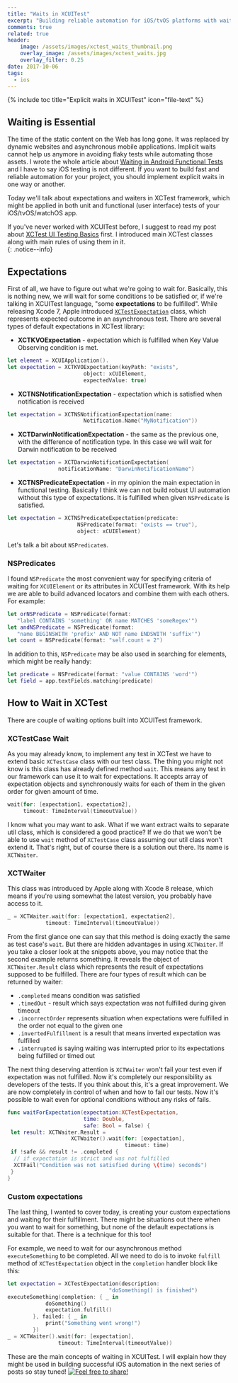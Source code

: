 ```yaml
---
title: "Waits in XCUITest"
excerpt: "Building reliable automation for iOS/tvOS platforms with waits and expectations"
comments: true
related: true
header:
    image: /assets/images/xctest_waits_thumbnail.png
    overlay_image: /assets/images/xctest_waits.jpg
    overlay_filter: 0.25
date: 2017-10-06
tags:
  - ios
---
```

{% include toc title="Explicit waits in XCUITest" icon="file-text" %}
## Waiting is Essential
The time of the static content on the Web has long gone. It was replaced by dynamic websites and asynchronous mobile applications. Implicit waits cannot help us anymore in avoiding flaky tests while automating those assets. I wrote the whole article about [Waiting in Android Functional Tests](https://alexilyenko.github.io/uiautomator-waiting/) and I have to say iOS testing is not different. If you want to build fast and reliable automation for your project, you should implement explicit waits in one way or another.

Today we'll talk about expectations and waiters in XCTest framework, which might be applied in both unit and functional (user interface) tests of your iOS/tvOS/watchOS app.

If you've never worked with XCUITest before, I suggest to read my post about [XCTest UI Testing Basics](https://alexilyenko.github.io/xcuitest-basics/) first. I introduced main XCTest classes along with main rules of using them in it.  
{: .notice--info}

## Expectations
First of all, we have to figure out what we're going to wait for. Basically, this is nothing new, we will wait for some conditions to be satisfied or, if we're talking in XCUITest language, "some **expectations** to be fulfilled". While releasing Xcode 7, Apple introduced [`XCTestExpectation`](https://developer.apple.com/documentation/xctest/xctestexpectation) class, which represents expected outcome in an asynchronous test. There are several types of default expectations in XCTest library:
* **XCTKVOExpectation** - expectation which is fulfilled when Key Value Observing condition is met.
```swift
let element = XCUIApplication().
let expectation = XCTKVOExpectation(keyPath: "exists",
                        object: xCUIElement,
                        expectedValue: true)
```
* **XCTNSNotificationExpectation** - expectation which is satisfied when notification is received
```swift
let expectation = XCTNSNotificationExpectation(name:
                        Notification.Name("MyNotification"))
```
* **XCTDarwinNotificationExpectation** - the same as the previous one, with the difference of notification type. In this case we will wait for Darwin notification to be received
```swift
let expectation = XCTDarwinNotificationExpectation(
                notificationName: "DarwinNotificationName")
```
* **XCTNSPredicateExpectation** - in my opinion the main expectation in functional testing. Basically I think we can not build robust UI automation without this type of expectations. It is fulfilled when given `NSPredicate` is satisfied.
```swift
let expectation = XCTNSPredicateExpectation(predicate:
                      NSPredicate(format: "exists == true"),
                      object: xCUIElement)
```

Let's talk a bit about `NSPredicate`s.
### NSPredicates
I found `NSPredicate` the most convenient way for specifying criteria of waiting for `XCUIElement` or its attributes in XCUITest framework. With its help we are able to build advanced locators and combine them with each others. For example:
```swift
let orNSPredicate = NSPredicate(format:
   "label CONTAINS 'something' OR name MATCHES 'someRegex'")
let andNSPredicate = NSPredicate(format:
   "name BEGINSWITH 'prefix' AND NOT name ENDSWITH 'suffix'")
let count = NSPredicate(format: "self.count = 2")
```  
In addition to this, `NSPredicate` may be also used in searching for elements, which might be really handy:
```swift
let predicate = NSPredicate(format: "value CONTAINS 'word'")
let field = app.textFields.matching(predicate)
```

## How to Wait in XCTest
There are couple of waiting options built into XCUITest framework.
### XCTestCase Wait
As you may already know, to implement any test in XCTest we have to extend basic `XCTestCase` class with our test class. The thing you might not know is this class has already defined method `wait`. This means any test in our framework can use it to wait for expectations. It accepts array of expectation objects and synchronously waits for each of them in the given order for given amount of time.
```swift
wait(for: [expectation1, expectation2],
     timeout: TimeInterval(timeoutValue))
```

I know what you may want to ask. What if we want extract waits to separate util class, which is considered a good practice? If we do that we won't be able to use `wait` method of `XCTestCase` class assuming our util class won't extend it. That's right, but of course there is a solution out there. Its name is `XCTWaiter`.
### XCTWaiter
This class was introduced by Apple along with Xcode 8 release, which means if you're using somewhat the latest version, you probably have access to it.
```swift
_ = XCTWaiter.wait(for: [expectation1, expectation2],
            timeout: TimeInterval(timeoutValue))
```
From the first glance one can say that this method is doing exactly the same as test case's `wait`. But there are hidden advantages in using `XCTWaiter`. If you take a closer look at the snippets above, you may notice that the second example returns something. It reveals the object of `XCTWaiter.Result` class which represents the result of expectations supposed to be fulfilled. There are four types of result which can be returned by waiter:
- `.completed` means condition was satisfied
- `.timedOut` - result which says expectation was not fulfilled during given timeout
- `.incorrectOrder` represents situation when expectations were fulfilled in the order not equal to the given one
- `.invertedFulfillment` is a result that means inverted expectation was fulfilled
- `.interrupted` is saying waiting was interrupted prior to its expectations being fulfilled or timed out

The next thing deserving attention is `XCTWaiter` won't fail your test even if expectation was not fulfilled. Now it's completely our responsibility as developers of the tests. If you think about this, it's a great improvement. We are now completely in control of when and how to fail our tests. Now it's possible to wait even for optional conditions without any risks of fails.
```swift
func waitForExpectation(expectation:XCTestExpectation,
                        time: Double,
                        safe: Bool = false) {
 let result: XCTWaiter.Result =
                    XCTWaiter().wait(for: [expectation],
                                     timeout: time)
 if !safe && result != .completed {
  // if expectation is strict and was not fulfilled
  XCTFail("Condition was not satisfied during \(time) seconds")
 }
}
```
### Custom expectations
The last thing, I wanted to cover today, is creating your custom expectations and waiting for their fulfillment. There might be situations out there when you want to wait for something, but none of the default expectations is suitable for that. There is a technique for this too!

For example, we need to wait for our asynchronous method `executeSomething` to be completed. All we need to do is to invoke `fulfill` method of `XCTestExpectation` object in the `completion` handler block like this:
```swift
let expectation = XCTestExpectation(description:
                                "doSomething() is finished")
executeSomething(completion: { _ in
            doSomething()
            expectation.fulfill()
        }, failed: { _ in
            print("Something went wrong!")
        })
_ = XCTWaiter().wait(for: [expectation],
                timeout: TimeInterval(timeoutValue))
```
These are the main concepts of waiting in XCUITest. I will explain how they might be used in building successful iOS automation in the next series of posts so stay tuned!
[<img src="{{ site.url }}{{ site.baseurl }}/assets/images/share_message.png" alt="Feel free to share!">](https://alexilyenko.github.io/)

